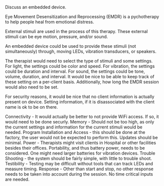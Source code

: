 Discuss an embedded device.

Eye Movement Desensitization and Reprocessing (EMDR) is a pychotherapy to help people heal from emotional distress.

External stimuli are used in the process of this therapy.  These external stimuli can be eye motion, pressure, and/or sound.

An embedded device could be used to provide these stimuli (not simultaneously) through, moving LEDs, vibration transducers, or speakers.

The therapist would need to select the type of stimuli and some settings.
For light, the settings could be color and speed.
For vibration, the settings could be duration and interval.
For sound, the settings could be tone, volume, duration, and interval.
It would be nice to be able to keep track of these setting on a per-client basis.
Additionally, how long the EMDR session would also need to be set.

For security reasons, it would be nice that no client information is actually present on device.
Setting information, if it is disassociated with the client name is ok to be on there.

Connectivity - It would actually be better to not provide WiFi access.  If so, it would need to be done securly.
Memory - Should not be too high, as only the current settings and information for the current stimuli would be needed.
Program Installation and Access - this should be done at the factory, the user would not be expected to perform this.  Updates should be minimal.
Power - Therapists might visit clients in Hospital or other facilities besides their offices.  Portability, and thus battery power, needs to be considered.  One might need larger batteries for vibration devices.
Trouble Shooting - the system should be fairly simple, with little to trouble shoot.
Testibility - Testing may be difficult without tools that can track LEDs and measure timing.
Response - Other than start and stop, no other response needs to be taken into account during the session.  No time critical inputs are needed.
